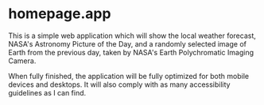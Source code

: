 # homepage.app

This is a simple web application which will show the local weather forecast, NASA's Astronomy Picture of the Day, and a randomly selected image of Earth from the previous day, taken by NASA's Earth Polychromatic Imaging Camera. 

When fully finished, the application will be fully optimized for both mobile devices and desktops. It will also comply with as many accessibility guidelines as I can find. 
